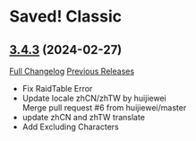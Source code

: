 # Saved! Classic

## [3.4.3](https://github.com/iambz00/Saved/tree/3.4.3) (2024-02-27)
[Full Changelog](https://github.com/iambz00/Saved/compare/3.4.2...3.4.3) [Previous Releases](https://github.com/iambz00/Saved/releases)

- Fix RaidTable Error  
- Update locale zhCN/zhTW by huijiewei  
    Merge pull request #6 from huijiewei/master  
- update zhCN and zhTW translate  
- Add Excluding Characters  
